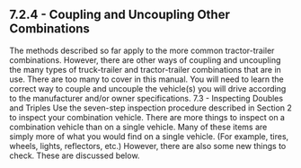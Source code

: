 ## 7.2.4 - Coupling and Uncoupling Other Combinations
The methods described so far apply to the more common tractor-trailer combinations. However, there are other ways of coupling and uncoupling the many types of truck-trailer and tractor-trailer combinations that are in use. There are too many to cover in this manual. You will need to learn the correct way to couple and uncouple the vehicle(s) you will drive according to the manufacturer and/or owner specifications.
7.3 - Inspecting Doubles and Triples
Use the seven-step inspection procedure described in Section 2 to inspect your combination vehicle. There are more things to inspect on a combination vehicle than on a single vehicle. Many of these items are simply more of what you would find on a single vehicle. (For example, tires, wheels, lights, reflectors, etc.) However, there are also some new things to check. These are discussed below.